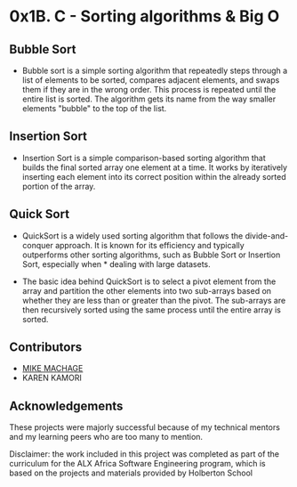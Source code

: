 # 0x1B. C - Sorting algorithms & Big O

## Bubble Sort
* Bubble sort is a simple sorting algorithm that repeatedly steps through a list of elements to be sorted, compares adjacent elements, and swaps them if they are in the wrong order. This process is repeated until the entire list is sorted. The algorithm gets its name from the way smaller elements "bubble" to the top of the list.



## Insertion Sort
* Insertion Sort is a simple comparison-based sorting algorithm that builds the final sorted array one element at a time. It works by iteratively inserting each element into its correct position within the already sorted portion of the array. 



## Quick Sort
* QuickSort is a widely used sorting algorithm that follows the divide-and-conquer approach. It is known for its       efficiency and typically outperforms other sorting algorithms, such as Bubble Sort or Insertion Sort, especially when * dealing with large datasets.

* The basic idea behind QuickSort is to select a pivot element from the array and partition the other elements into two sub-arrays based on whether they are less than or greater than the pivot. The sub-arrays are then recursively sorted using the same process until the entire array is sorted.

## Contributors
* [MIKE MACHAGE](https://twitter.com/machage_)
* KAREN KAMORI

## Acknowledgements

These projects were majorly successful because of my technical mentors and my learning peers who are too many to mention.

Disclaimer: the work included in this project was completed as part of the curriculum for the ALX Africa Software Engineering program, which is based on the projects and materials provided by Holberton School
